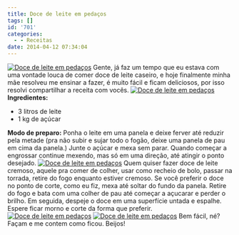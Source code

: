 ```yaml
---
title: Doce de leite em pedaços
tags: []
id: '701'
categories:
  - - Receitas
date: 2014-04-12 07:34:04
---
```


[![Doce de leite em pedaços ](http://162.243.62.160/wp-content/uploads/2014/04/dsc02538.jpg?w=650)](http://162.243.62.160/wp-content/uploads/2014/04/dsc02538.jpg) Gente, já faz um tempo que eu estava com uma vontade louca de comer doce de leite caseiro, e hoje finalmente minha mãe resolveu me ensinar a fazer, é muito fácil e ficam deliciosos, por isso resolvi compartilhar a receita com vocês. [![Doce de leite em pedaços ](http://162.243.62.160/wp-content/uploads/2014/04/dsc02542.jpg?w=650)](http://162.243.62.160/wp-content/uploads/2014/04/dsc02542.jpg) **Ingredientes:** 

*   3 litros de leite
*   1 kg de açúcar

**Modo de preparo:** Ponha o leite em uma panela e deixe ferver até reduzir pela metade (pra não subir e sujar todo o fogão, deixe uma panela de pau em cima da panela.) Junte o açúcar e mexa sem parar. Quando começar a engrossar continue mexendo, mas só em uma direção, até atingir o ponto desejado. [![Doce de leite em pedaços ](http://162.243.62.160/wp-content/uploads/2014/04/dsc02539.jpg?w=650)](http://162.243.62.160/wp-content/uploads/2014/04/dsc02539.jpg) Quem quiser fazer doce de leite cremoso, aquele pra comer de colher, usar como recheio de bolo, passar na torrada, retire do fogo enquanto estiver cremoso. Se você preferir o doce no ponto de corte, como eu fiz, mexa até soltar do fundo da panela. Retire do fogo e bata com uma colher de pau até começar a açucarar e perder o brilho. Em seguida, despeje o doce em uma superfície untada e espalhe. Espere ficar morno e corte da forma que preferir. [![Doce de leite em pedaços ](http://162.243.62.160/wp-content/uploads/2014/04/dsc02545.jpg?w=650)](http://162.243.62.160/wp-content/uploads/2014/04/dsc02545.jpg) [![Doce de leite em pedaços ](http://162.243.62.160/wp-content/uploads/2014/04/dsc02547.jpg?w=650)](http://162.243.62.160/wp-content/uploads/2014/04/dsc02547.jpg) Bem fácil, né? Façam e me contem como ficou. Beijos!